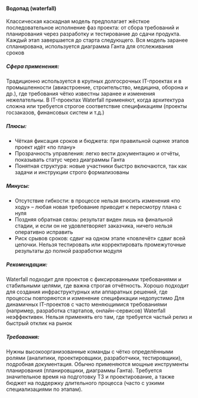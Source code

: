 
#### Водопад (waterfall)
Классическая каскадная модель предполагает жёсткое последовательное исполнение фаз проекта: от сбора требований и планирования через разработку и тестирование до сдачи продукта. Каждый этап завершается до старта следующего. Вся модель заранее спланирована, используется диаграмма Ганта для отслеживания сроков
##### Сфера применения:
Традиционно используется в крупных долгосрочных IT-проектах и в промышленности (авиастроение, строительство, медицина, оборона и др.), где требования чётко известны заранее и изменения нежелательны. В IT-проектах Waterfall применяют, когда архитектура сложна или требуется строгое соответствие спецификациям (проекты госзаказов, финансовых систем и т.д.)
##### Плюсы:
  - Чёткая фиксация сроков и бюджета: при правильной оценке этапов проект идёт «по плану»
  -  Прозрачность управления: легко вести документацию и отчёты, показывать статус через диаграммы Ганта
  - Понятная структура: новые участники быстро включаются, так как задачи и инструкции строго формализованы

##### Минусы: 
 - Отсутствие гибкости: в процессе нельзя вносить изменения «по ходу» – любая новая требование приводит к пересмотру плана с нуля
 - Поздняя обратная связь: результат виден лишь на финальной стадии, и если он не удовлетворяет заказчика, ничего нельзя оперативно исправить
 - Риск срывов сроков: сдвиг на одном этапе «повлечёт» сдвиг всей цепочки. Нельзя тестировать или корректировать промежуточные результаты до полной разработки модуля

##### Рекомендации:
Waterfall подходит для проектов с фиксированными требованиями и стабильными целями, где важна строгая отчётность. Хорошо подходит для создания инфраструктурных или аппаратных решений, где процессы повторяются и изменение спецификации недопустимо
Для динамичных IT-проектов с часто меняющимися требованиями (например, разработка стартапов, онлайн-сервисов) Waterfall неэффективен. Нельзя применять его там, где требуется частый релиз и быстрый отклик на рынок

##### Требования:
Нужны высокоорганизованные команды с чётко определёнными ролями (аналитики, проектировщики, разработчики, тестировщики), подробная документация. Обычно применяются мощные инструменты планирования (планировщики, диаграммы Ганта). Требуется значительное время на подготовку ТЗ и проектирование, а также бюджет на поддержку длительного процесса (часто с узкими специализациями по этапам).


